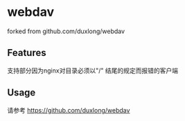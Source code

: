 # webdav

forked from github.com/duxlong/webdav 

## Features
支持部分因为nginx对目录必须以"/" 结尾的规定而报错的客户端

## Usage
请参考 https://github.com/duxlong/webdav
